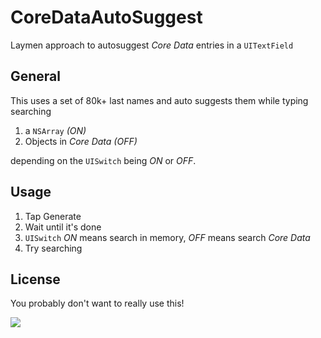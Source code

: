 CoreDataAutoSuggest
===================

Laymen approach to autosuggest _Core Data_ entries in a `UITextField`

## General

This uses a set of 80k+ last names and auto suggests them while typing searching 

1) a `NSArray` _(ON)_
1) Objects in _Core Data_ _(OFF)_

depending on the `UISwitch` being _ON_ or _OFF_.

## Usage

1) Tap Generate
1) Wait until it's done
1) `UISwitch` _ON_ means search in memory, _OFF_ means search _Core Data_ 
1) Try searching

## License

You probably don't want to really use this!

![](https://github.com/dlinsin/CoreDataAutoSuggest/wiki/files/screen.png)
